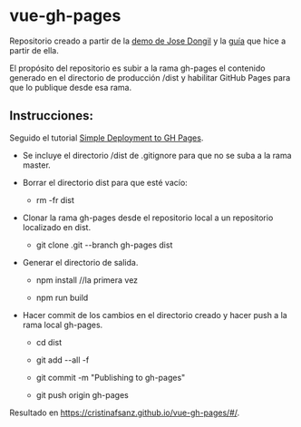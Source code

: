 # vue-gh-pages

Repositorio creado a partir de la [demo de Jose Dongil](https://github.com/jdonsan/charla-aprendiendo-vuejs) y la [guía](https://github.com/cristinafsanz/vuejs-primeros-pasos) que hice a partir de ella.

El propósito del repositorio es subir a la rama gh-pages el contenido generado en el directorio de producción /dist y habilitar GitHub Pages para que lo publique desde esa rama.

## Instrucciones:

Seguido el tutorial [Simple Deployment to GH Pages](https://discourse.gohugo.io/t/simple-deployment-to-gh-pages/5003).

- Se incluye el directorio /dist de .gitignore para que no se suba a la rama master.

- Borrar el directorio dist para que esté vacío:

	- rm -fr dist

- Clonar la rama gh-pages desde el repositorio local a un repositorio localizado en dist.

	- git clone .git --branch gh-pages dist

- Generar el directorio de salida.

	- npm install //la primera vez

	- npm run build

- Hacer commit de los cambios en el directorio creado y hacer push a la rama local gh-pages.

	- cd dist

	- git add --all -f

	- git commit -m "Publishing to gh-pages"

	- git push origin gh-pages

Resultado en https://cristinafsanz.github.io/vue-gh-pages/#/.

